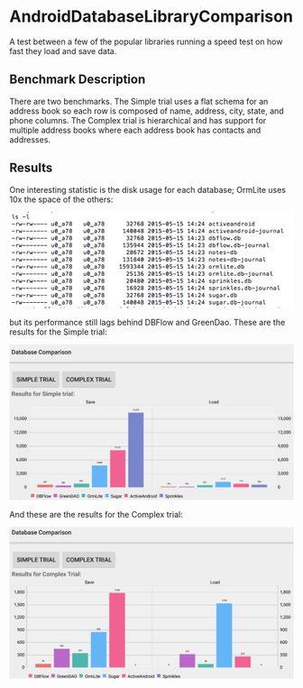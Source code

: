 # AndroidDatabaseLibraryComparison
A test between a few of the popular libraries running a speed test on how fast they load and save data.

## Benchmark Description

There are two benchmarks.  The Simple trial uses a flat schema for an address book so each row is composed of name, address, city, state, and phone columns.  The Complex trial is hierarchical and has support for multiple address books where each address book has contacts and addresses.

## Results

One interesting statistic is the disk usage for each database; OrmLite uses 10x the space of the others:

![Alt text](images/disksize.png "Disk Usage")

but its performance still lags behind DBFlow and GreenDao.  These are the results for the Simple trial:

![Alt text](images/simpletrial.png "Disk Usage")

And these are the results for the Complex trial:

![Alt text](images/complextrial.png "Disk Usage")
